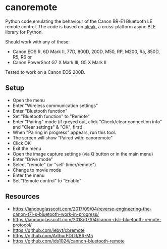 # canoremote

Python code emulating the behaviour of the Canon BR-E1 Bluetooth LE remote control.
The code is based on [bleak][], a cross-platform async BLE library for Python.

Should work with any of these:

* Canon EOS R, 6D Mark II, 77D, 800D, 200D, M50, RP, M200, Ra, 850D, R5, R6 or
* Canon PowerShot G7 X Mark III, G5 X Mark II

Tested to work on a Canon EOS 200D.

## Setup

* Open the menu
* Enter "Wireless communication settings"
* Enter "Bluetooth function"
* Set "Bluetooth function" to "Remote"
* Enter "Pairing" mode (if greyed out, click "Check/clear connection info" and "Clear settings" & "OK", first)
* When "Pairing in progress" appears, run this tool.
* The screen will show "Paired with: canoremote"
* Click OK
* Exit the menu
* Open the image capture settings (via Q button or in the main menu)
* Enter "Drive mode"
* Select "remote" (or "self-timer/remote")
* Change to movie mode
* Enter the menu
* Set "Remote control" to "Enable"


## Resources

* https://iandouglasscott.com/2017/09/04/reverse-engineering-the-canon-t7i-s-bluetooth-work-in-progress/
* https://iandouglasscott.com/2018/07/04/canon-dslr-bluetooth-remote-protocol/
* https://github.com/iebyt/cbremote
* https://github.com/ArthurFDLR/BR-M5
* https://github.com/ids1024/cannon-bluetooth-remote

[bleak]: https://bleak.readthedocs.io

